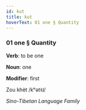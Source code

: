```yaml
---
id: kut
title: kut
hoverText: 01 one § Quantity
---
```


### 01 one § Quantity

**Verb**: to be one

**Noun**: one

**Modifier**: first

Zou khèt /kʰət˧˩/

*Sino-Tibetan Language Family*